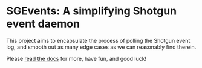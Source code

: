 # SGEvents: A simplifying Shotgun event daemon

This project aims to encapsulate the process of polling the Shotgun event log, and smooth out as many edge cases as we can reasonably find therein.

Please [read the docs](http://sgevents.readthedocs.org) for more, have fun, and good luck!

